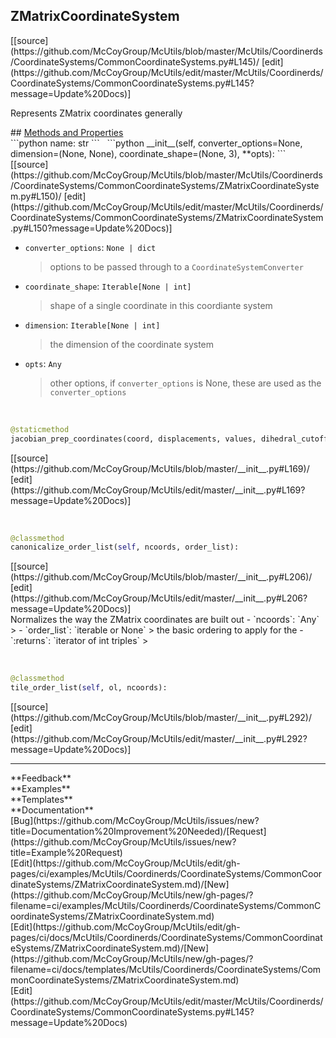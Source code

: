 ## <a id="McUtils.McUtils.Coordinerds.CoordinateSystems.CommonCoordinateSystems.ZMatrixCoordinateSystem">ZMatrixCoordinateSystem</a> 

<div class="docs-source-link" markdown="1">
[[source](https://github.com/McCoyGroup/McUtils/blob/master/McUtils/Coordinerds/CoordinateSystems/CommonCoordinateSystems.py#L145)/
[edit](https://github.com/McCoyGroup/McUtils/edit/master/McUtils/Coordinerds/CoordinateSystems/CommonCoordinateSystems.py#L145?message=Update%20Docs)]
</div>

Represents ZMatrix coordinates generally







<div class="collapsible-section">
 <div class="collapsible-section collapsible-section-header" markdown="1">
## <a class="collapse-link" data-toggle="collapse" href="#methods" markdown="1"> Methods and Properties</a> <a class="float-right" data-toggle="collapse" href="#methods"><i class="fa fa-chevron-down"></i></a>
 </div>
 <div class="collapsible-section collapsible-section-body collapse show" id="methods" markdown="1">
 ```python
name: str
```
<a id="McUtils.McUtils.Coordinerds.CoordinateSystems.CommonCoordinateSystems.ZMatrixCoordinateSystem.__init__" class="docs-object-method">&nbsp;</a> 
```python
__init__(self, converter_options=None, dimension=(None, None), coordinate_shape=(None, 3), **opts): 
```
<div class="docs-source-link" markdown="1">
[[source](https://github.com/McCoyGroup/McUtils/blob/master/McUtils/Coordinerds/CoordinateSystems/CommonCoordinateSystems/ZMatrixCoordinateSystem.py#L150)/
[edit](https://github.com/McCoyGroup/McUtils/edit/master/McUtils/Coordinerds/CoordinateSystems/CommonCoordinateSystems/ZMatrixCoordinateSystem.py#L150?message=Update%20Docs)]
</div>

  - `converter_options`: `None | dict`
    > options to be passed through to a `CoordinateSystemConverter`
  - `coordinate_shape`: `Iterable[None | int]`
    > shape of a single coordinate in this coordiante system
  - `dimension`: `Iterable[None | int]`
    > the dimension of the coordinate system
  - `opts`: `Any`
    > other options, if `converter_options` is None, these are used as the `converter_options`


<a id="McUtils.McUtils.Coordinerds.CoordinateSystems.CommonCoordinateSystems.ZMatrixCoordinateSystem.jacobian_prep_coordinates" class="docs-object-method">&nbsp;</a> 
```python
@staticmethod
jacobian_prep_coordinates(coord, displacements, values, dihedral_cutoff=6): 
```
<div class="docs-source-link" markdown="1">
[[source](https://github.com/McCoyGroup/McUtils/blob/master/__init__.py#L169)/
[edit](https://github.com/McCoyGroup/McUtils/edit/master/__init__.py#L169?message=Update%20Docs)]
</div>


<a id="McUtils.McUtils.Coordinerds.CoordinateSystems.CommonCoordinateSystems.ZMatrixCoordinateSystem.canonicalize_order_list" class="docs-object-method">&nbsp;</a> 
```python
@classmethod
canonicalize_order_list(self, ncoords, order_list): 
```
<div class="docs-source-link" markdown="1">
[[source](https://github.com/McCoyGroup/McUtils/blob/master/__init__.py#L206)/
[edit](https://github.com/McCoyGroup/McUtils/edit/master/__init__.py#L206?message=Update%20Docs)]
</div>
Normalizes the way the ZMatrix coordinates are built out
  - `ncoords`: `Any`
    > 
  - `order_list`: `iterable or None`
    > the basic ordering to apply for the
  - `:returns`: `iterator of int triples`
    >


<a id="McUtils.McUtils.Coordinerds.CoordinateSystems.CommonCoordinateSystems.ZMatrixCoordinateSystem.tile_order_list" class="docs-object-method">&nbsp;</a> 
```python
@classmethod
tile_order_list(self, ol, ncoords): 
```
<div class="docs-source-link" markdown="1">
[[source](https://github.com/McCoyGroup/McUtils/blob/master/__init__.py#L292)/
[edit](https://github.com/McCoyGroup/McUtils/edit/master/__init__.py#L292?message=Update%20Docs)]
</div>
 </div>
</div>












---


<div markdown="1" class="text-secondary">
<div class="container">
  <div class="row">
   <div class="col" markdown="1">
**Feedback**   
</div>
   <div class="col" markdown="1">
**Examples**   
</div>
   <div class="col" markdown="1">
**Templates**   
</div>
   <div class="col" markdown="1">
**Documentation**   
</div>
   <div class="col" markdown="1">
   
</div>
   <div class="col" markdown="1">
   
</div>
   <div class="col" markdown="1">
   
</div>
</div>
  <div class="row">
   <div class="col" markdown="1">
[Bug](https://github.com/McCoyGroup/McUtils/issues/new?title=Documentation%20Improvement%20Needed)/[Request](https://github.com/McCoyGroup/McUtils/issues/new?title=Example%20Request)   
</div>
   <div class="col" markdown="1">
[Edit](https://github.com/McCoyGroup/McUtils/edit/gh-pages/ci/examples/McUtils/Coordinerds/CoordinateSystems/CommonCoordinateSystems/ZMatrixCoordinateSystem.md)/[New](https://github.com/McCoyGroup/McUtils/new/gh-pages/?filename=ci/examples/McUtils/Coordinerds/CoordinateSystems/CommonCoordinateSystems/ZMatrixCoordinateSystem.md)   
</div>
   <div class="col" markdown="1">
[Edit](https://github.com/McCoyGroup/McUtils/edit/gh-pages/ci/docs/McUtils/Coordinerds/CoordinateSystems/CommonCoordinateSystems/ZMatrixCoordinateSystem.md)/[New](https://github.com/McCoyGroup/McUtils/new/gh-pages/?filename=ci/docs/templates/McUtils/Coordinerds/CoordinateSystems/CommonCoordinateSystems/ZMatrixCoordinateSystem.md)   
</div>
   <div class="col" markdown="1">
[Edit](https://github.com/McCoyGroup/McUtils/edit/master/McUtils/Coordinerds/CoordinateSystems/CommonCoordinateSystems.py#L145?message=Update%20Docs)   
</div>
   <div class="col" markdown="1">
   
</div>
   <div class="col" markdown="1">
   
</div>
   <div class="col" markdown="1">
   
</div>
</div>
</div>
</div>